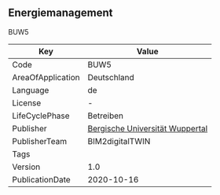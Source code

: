 ## Energiemanagement
BUW5

Key | Value |
--|--|
Code | BUW5 |  
AreaOfApplication | Deutschland |  
Language | de |  
License | - |  
LifeCyclePhase | Betreiben |  
Publisher | [Bergische Universität Wuppertal]() |  
PublisherTeam | BIM2digitalTWIN |  
Tags |  |  
Version | 1.0 |  
PublicationDate | 2020-10-16 |  
